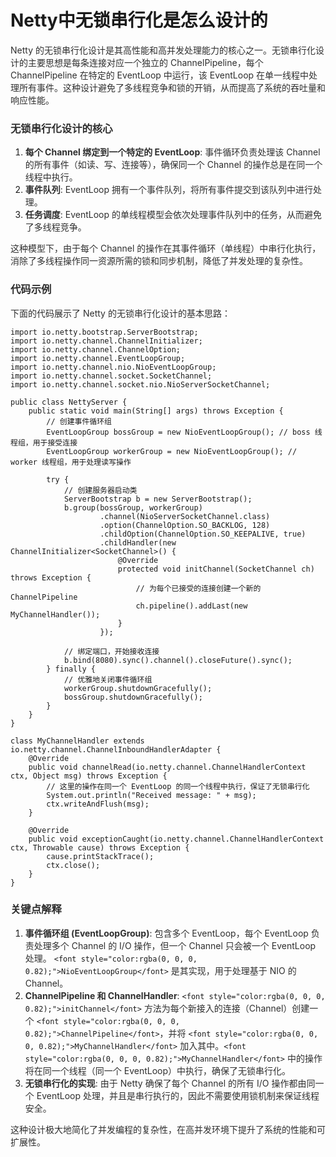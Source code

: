 # Netty中无锁串行化是怎么设计的

<font style="color:rgba(0, 0, 0, 0.82);">Netty 的无锁串行化设计是其高性能和高并发处理能力的核心之一。无锁串行化设计的主要思想是每条连接对应一个独立的 ChannelPipeline，每个 ChannelPipeline 在特定的 EventLoop 中运行，该 EventLoop 在单一线程中处理所有事件。这种设计避免了多线程竞争和锁的开销，从而提高了系统的吞吐量和响应性能。</font>

### <font style="color:rgba(0, 0, 0, 0.82);">无锁串行化设计的核心</font>

1. **<font style="color:rgba(0, 0, 0, 0.82);">每个 Channel 绑定到一个特定的 EventLoop</font>**<font style="color:rgba(0, 0, 0, 0.82);">: 事件循环负责处理该 Channel 的所有事件（如读、写、连接等），确保同一个 Channel 的操作总是在同一个线程中执行。</font>
2. **<font style="color:rgba(0, 0, 0, 0.82);">事件队列</font>**<font style="color:rgba(0, 0, 0, 0.82);">: EventLoop 拥有一个事件队列，将所有事件提交到该队列中进行处理。</font>
3. **<font style="color:rgba(0, 0, 0, 0.82);">任务调度</font>**<font style="color:rgba(0, 0, 0, 0.82);">: EventLoop 的单线程模型会依次处理事件队列中的任务，从而避免了多线程竞争。</font>

<font style="color:rgba(0, 0, 0, 0.82);">这种模型下，由于每个 Channel 的操作在其事件循环（单线程）中串行化执行，消除了多线程操作同一资源所需的锁和同步机制，降低了并发处理的复杂性。</font>

### <font style="color:rgba(0, 0, 0, 0.82);">代码示例</font>

<font style="color:rgba(0, 0, 0, 0.82);">下面的代码展示了 Netty 的无锁串行化设计的基本思路：</font>

```plain
import io.netty.bootstrap.ServerBootstrap;  
import io.netty.channel.ChannelInitializer;  
import io.netty.channel.ChannelOption;  
import io.netty.channel.EventLoopGroup;  
import io.netty.channel.nio.NioEventLoopGroup;  
import io.netty.channel.socket.SocketChannel;  
import io.netty.channel.socket.nio.NioServerSocketChannel;  

public class NettyServer {  
    public static void main(String[] args) throws Exception {  
        // 创建事件循环组  
        EventLoopGroup bossGroup = new NioEventLoopGroup(); // boss 线程组，用于接受连接  
        EventLoopGroup workerGroup = new NioEventLoopGroup(); // worker 线程组，用于处理读写操作  

        try {  
            // 创建服务器启动类  
            ServerBootstrap b = new ServerBootstrap();  
            b.group(bossGroup, workerGroup)  
                    .channel(NioServerSocketChannel.class)  
                    .option(ChannelOption.SO_BACKLOG, 128)  
                    .childOption(ChannelOption.SO_KEEPALIVE, true)  
                    .childHandler(new ChannelInitializer<SocketChannel>() {  
                        @Override  
                        protected void initChannel(SocketChannel ch) throws Exception {  
                            // 为每个已接受的连接创建一个新的 ChannelPipeline  
                            ch.pipeline().addLast(new MyChannelHandler());  
                        }  
                    });  

            // 绑定端口，开始接收连接  
            b.bind(8080).sync().channel().closeFuture().sync();  
        } finally {  
            // 优雅地关闭事件循环组  
            workerGroup.shutdownGracefully();  
            bossGroup.shutdownGracefully();  
        }  
    }  
}  

class MyChannelHandler extends io.netty.channel.ChannelInboundHandlerAdapter {  
    @Override  
    public void channelRead(io.netty.channel.ChannelHandlerContext ctx, Object msg) throws Exception {  
        // 这里的操作在同一个 EventLoop 的同一个线程中执行，保证了无锁串行化  
        System.out.println("Received message: " + msg);  
        ctx.writeAndFlush(msg);  
    }  

    @Override  
    public void exceptionCaught(io.netty.channel.ChannelHandlerContext ctx, Throwable cause) throws Exception {  
        cause.printStackTrace();  
        ctx.close();  
    }  
}
```

### <font style="color:rgba(0, 0, 0, 0.82);">关键点解释</font>

1. **<font style="color:rgba(0, 0, 0, 0.82);">事件循环组 (EventLoopGroup)</font>**<font style="color:rgba(0, 0, 0, 0.82);">: 包含多个 EventLoop，每个 EventLoop 负责处理多个 Channel 的 I/O 操作，但一个 Channel 只会被一个 EventLoop 处理。</font><font style="color:rgba(0, 0, 0, 0.82);"> </font>`<font style="color:rgba(0, 0, 0, 0.82);">NioEventLoopGroup</font>`<font style="color:rgba(0, 0, 0, 0.82);"> </font><font style="color:rgba(0, 0, 0, 0.82);">是其实现，用于处理基于 NIO 的 Channel。</font>
2. **<font style="color:rgba(0, 0, 0, 0.82);">ChannelPipeline 和 ChannelHandler</font>**<font style="color:rgba(0, 0, 0, 0.82);">:</font><font style="color:rgba(0, 0, 0, 0.82);"> </font>`<font style="color:rgba(0, 0, 0, 0.82);">initChannel</font>`<font style="color:rgba(0, 0, 0, 0.82);"> </font><font style="color:rgba(0, 0, 0, 0.82);">方法为每个新接入的连接（Channel）创建一个</font><font style="color:rgba(0, 0, 0, 0.82);"> </font>`<font style="color:rgba(0, 0, 0, 0.82);">ChannelPipeline</font>`<font style="color:rgba(0, 0, 0, 0.82);">，并将</font><font style="color:rgba(0, 0, 0, 0.82);"> </font>`<font style="color:rgba(0, 0, 0, 0.82);">MyChannelHandler</font>`<font style="color:rgba(0, 0, 0, 0.82);"> </font><font style="color:rgba(0, 0, 0, 0.82);">加入其中。</font>`<font style="color:rgba(0, 0, 0, 0.82);">MyChannelHandler</font>`<font style="color:rgba(0, 0, 0, 0.82);"> </font><font style="color:rgba(0, 0, 0, 0.82);">中的操作将在同一个线程（同一个 EventLoop）中执行，确保了无锁串行化。</font>
3. **<font style="color:rgba(0, 0, 0, 0.82);">无锁串行化的实现</font>**<font style="color:rgba(0, 0, 0, 0.82);">: 由于 Netty 确保了每个 Channel 的所有 I/O 操作都由同一个 EventLoop 处理，并且是串行执行的，因此不需要使用锁机制来保证线程安全。</font>

<font style="color:rgba(0, 0, 0, 0.82);">这种设计极大地简化了并发编程的复杂性，在高并发环境下提升了系统的性能和可扩展性。</font>
